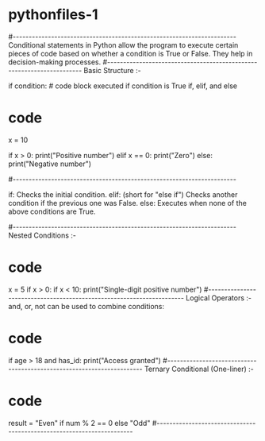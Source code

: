 # pythonfiles-1
#----------------------------------------------------------------------
Conditional statements in Python allow the program to execute certain pieces of code based on whether a condition is True or False. They help in decision-making processes.
#----------------------------------------------------------------------
Basic Structure :- 

if condition:
    # code block executed if condition is True
if, elif, and else
# code
x = 10

if x > 0:
    print("Positive number")
elif x == 0:
    print("Zero")
else:
    print("Negative number")

#----------------------------------------------------------------------

if: Checks the initial condition.
elif: (short for "else if") Checks another condition if the previous one was False.
else: Executes when none of the above conditions are True.

#----------------------------------------------------------------------
Nested Conditions :- 
# code
x = 5
if x > 0:
    if x < 10:
        print("Single-digit positive number")
#----------------------------------------------------------------------
Logical Operators :-
and, or, not can be used to combine conditions:

# code
if age > 18 and has_id:
    print("Access granted")
#----------------------------------------------------------------------
Ternary Conditional (One-liner) :- 
# code
result = "Even" if num % 2 == 0 else "Odd"
#----------------------------------------------------------------------